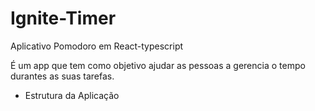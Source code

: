 # Ignite-Timer

Aplicativo Pomodoro em React-typescript

É um app que tem como objetivo ajudar as pessoas a gerencia o tempo durantes as suas tarefas.

<ul>
  <li><a>Estrutura da Aplicação</a></li>
</ul>